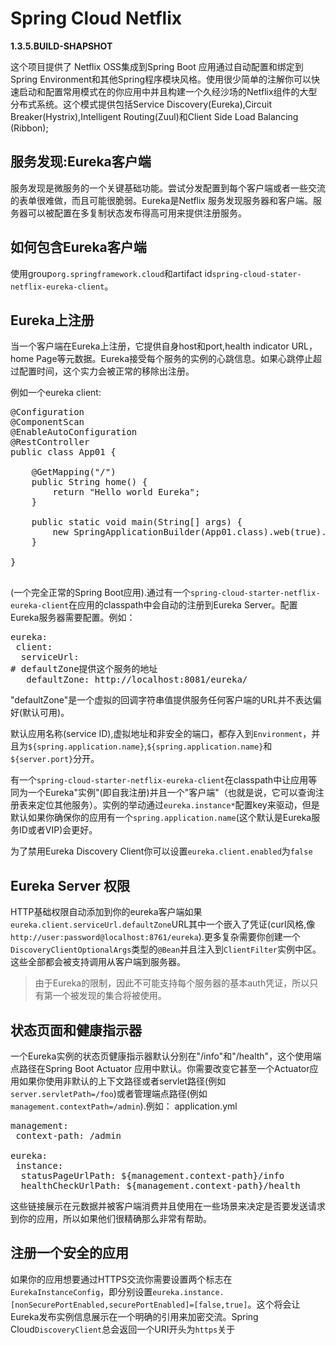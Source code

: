 # Spring Cloud Netflix

**1.3.5.BUILD-SHAPSHOT**

这个项目提供了 Netflix OSS集成到Spring Boot 应用通过自动配置和绑定到Spring Environment和其他Spring程序模块风格。使用很少简单的注解你可以快速启动和配置常用模式在的你应用中并且构建一个久经沙场的Netflix组件的大型分布式系统。这个模式提供包括Service Discovery(Eureka),Circuit Breaker(Hystrix),Intelligent Routing(Zuul)和Client Side Load Balancing (Ribbon);

## 服务发现:Eureka客户端

服务发现是微服务的一个关键基础功能。尝试分发配置到每个客户端或者一些交流的表单很难做，而且可能很脆弱。Eureka是Netflix 服务发现服务器和客户端。服务器可以被配置在多复制状态发布得高可用来提供注册服务。

## 如何包含Eureka客户端

使用group```org.springframework.cloud```和artifact id```spring-cloud-stater-netflix-eureka-client```。

## Eureka上注册

当一个客户端在Eureka上注册，它提供自身host和port,health indicator URL，home Page等元数据。Eureka接受每个服务的实例的心跳信息。如果心跳停止超过配置时间，这个实力会被正常的移除出注册。

例如一个eureka client:

<pre>
@Configuration
@ComponentScan
@EnableAutoConfiguration
@RestController
public class App01 {

	@GetMapping("/")
	public String home() {
		return "Hello world Eureka";
	}
	
	public static void main(String[] args) {
		new SpringApplicationBuilder(App01.class).web(true).run(args);
	}
	
}

</pre>

(一个完全正常的Spring Boot应用).通过有一个```spring-cloud-starter-netflix-eureka-client```在应用的classpath中会自动的注册到Eureka Server。配置Eureka服务器需要配置。例如：

<pre>
eureka:
 client:
  serviceUrl:
# defaultZone提供这个服务的地址
   defaultZone: http://localhost:8081/eureka/
</pre>

"defaultZone"是一个虚拟的回调字符串值提供服务任何客户端的URL并不表达偏好(默认可用)。

默认应用名称(service ID),虚拟地址和非安全的端口，都存入到```Environment```，并且为```${spring.application.name}```,```${spring.application.name}```和```${server.port}```分开。

有一个```spring-cloud-starter-netflix-eureka-client```在classpath中让应用等同为一个Eureka"实例"(即自我注册)并且一个"客户端"（也就是说，它可以查询注册表来定位其他服务）。实例的举动通过```eureka.instance*```配置key来驱动，但是默认如果你确保你的应用有一个```spring.application.name```(这个默认是Eureka服务ID或者VIP)会更好。

为了禁用Eureka Discovery Client你可以设置```eureka.client.enabled```为```false```

## Eureka Server 权限

HTTP基础权限自动添加到你的eureka客户端如果```eureka.client.serviceUrl.defaultZone```URL其中一个嵌入了凭证(curl风格,像```http://user:password@localhost:8761/eureka```).更多复杂需要你创建一个```DiscoveryClientOptionalArgs```类型的```@Bean```并且注入到```ClientFilter```实例中区。这些全部都会被支持调用从客户端到服务器。

> 由于Eureka的限制，因此不可能支持每个服务器的基本auth凭证，所以只有第一个被发现的集合将被使用。

## 状态页面和健康指示器

一个Eureka实例的状态页健康指示器默认分别在"/info"和"/health"，这个使用端点路径在Spring Boot Actuator 应用中默认。你需要改变它甚至一个Actuator应用如果你使用非默认的上下文路径或者servlet路径(例如```server.servletPath=/foo```)或者管理端点路径(例如```management.contextPath=/admin```).例如：
application.yml

<pre>
management:
 context-path: /admin

eureka:
 instance:
  statusPageUrlPath: ${management.context-path}/info
  healthCheckUrlPath: ${management.context-path}/health
</pre>

这些链接展示在元数据并被客户端消费并且使用在一些场景来决定是否要发送请求到你的应用，所以如果他们很精确那么非常有帮助。

## 注册一个安全的应用

如果你的应用想要通过HTTPS交流你需要设置两个标志在```EurekaInstanceConfig```，即分别设置```eureka.instance.[nonSecurePortEnabled,securePortEnabled]=[false,true]```。这个将会让Eureka发布实例信息展示在一个明确的引用来加密交流。Spring Cloud```DiscoveryClient```总会返回一个URI开头为```https```关于